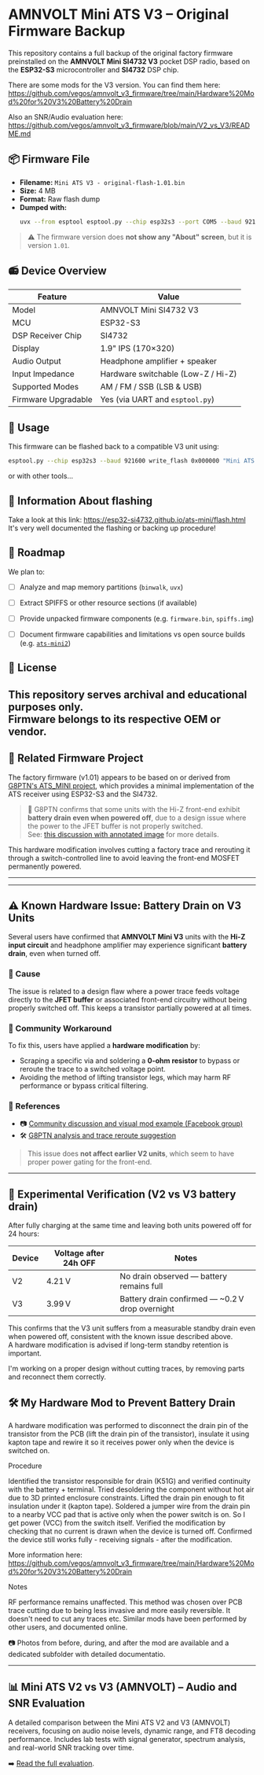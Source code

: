 # AMNVOLT Mini ATS V3 – Original Firmware Backup

This repository contains a full backup of the original factory firmware preinstalled on the **AMNVOLT Mini SI4732 V3** pocket DSP radio, based on the **ESP32-S3** microcontroller and **SI4732** DSP chip.


There are some mods for the V3 version. You can find them here: https://github.com/vegos/amnvolt_v3_firmware/tree/main/Hardware%20Mod%20for%20V3%20Battery%20Drain

Also an SNR/Audio evaluation here: https://github.com/vegos/amnvolt_v3_firmware/blob/main/V2_vs_V3/README.md


## 📦 Firmware File

- **Filename:** `Mini ATS V3 - original-flash-1.01.bin`
- **Size:** 4 MB
- **Format:** Raw flash dump
- **Dumped with:**
  ```bash
  uvx --from esptool esptool.py --chip esp32s3 --port COM5 --baud 921600 read_flash 0x0 ALL "Mini ATS V3 - original-flash-1.01.bin"
  ```


> ⚠️ The firmware version does **not show any "About" screen**, but it is  version `1.01`.


## 📻 Device Overview

| Feature               | Value                             |
|-----------------------|-----------------------------------|
| Model                 | AMNVOLT Mini SI4732 V3            |
| MCU                   | ESP32-S3                          |
| DSP Receiver Chip     | SI4732                            |
| Display               | 1.9" IPS (170×320)                |
| Audio Output          | Headphone amplifier + speaker     |
| Input Impedance       | Hardware switchable (Low-Z / Hi-Z) |
| Supported Modes       | AM / FM / SSB (LSB & USB)         |
| Firmware Upgradable   | Yes (via UART and `esptool.py`)   |


## 🔧 Usage

This firmware can be flashed back to a compatible V3 unit using:

```bash
esptool.py --chip esp32s3 --baud 921600 write_flash 0x000000 "Mini ATS V3 - original-flash-1.01.bin"
```

or with other tools...


## 🔗 Information About flashing

Take a look at this link:
https://esp32-si4732.github.io/ats-mini/flash.html
It's very well documented the flashing or backing up procedure!


## 📂 Roadmap

We plan to:

- [ ] Analyze and map memory partitions (`binwalk`, `uvx`)
- [ ] Extract SPIFFS or other resource sections (if available)
- [ ] Provide unpacked firmware components (e.g. `firmware.bin`, `spiffs.img`)
- [ ] Document firmware capabilities and limitations vs open source builds (e.g. [`ats-mini2`](https://github.com/jumbo5566/ats-mini2))


## 📜 License

This repository serves archival and educational purposes only.  
Firmware belongs to its respective OEM or vendor.
---

## 🔗 Related Firmware Project

The factory firmware (v1.01) appears to be based on or derived from [G8PTN's ATS_MINI project](https://github.com/G8PTN/ATS_MINI), which provides a minimal implementation of the ATS receiver using ESP32-S3 and the SI4732.

> 📌 G8PTN confirms that some units with the Hi-Z front-end exhibit **battery drain even when powered off**, due to a design issue where the power to the JFET buffer is not properly switched.  
> See: [this discussion with annotated image](https://github.com/G8PTN/ATS_MINI/discussions/106) for more details.

This hardware modification involves cutting a factory trace and rerouting it through a switch-controlled line to avoid leaving the front-end MOSFET permanently powered.

---
---

## ⚠️ Known Hardware Issue: Battery Drain on V3 Units

Several users have confirmed that **AMNVOLT Mini V3** units with the **Hi-Z input circuit** and headphone amplifier may experience significant **battery drain**, even when turned off.


### 🧠 Cause
The issue is related to a design flaw where a power trace feeds voltage directly to the **JFET buffer** or associated front-end circuitry without being properly switched off. This keeps a transistor partially powered at all times.


### 🔧 Community Workaround
To fix this, users have applied a **hardware modification** by:

- Scraping a specific via and soldering a **0-ohm resistor** to bypass or reroute the trace to a switched voltage point.
- Avoiding the method of lifting transistor legs, which may harm RF performance or bypass critical filtering.


### 📎 References
- 📷 [Community discussion and visual mod example (Facebook group)](https://www.facebook.com/groups/629443686140117/permalink/723494063401745)
- 🛠️ [G8PTN analysis and trace reroute suggestion](https://github.com/G8PTN/ATS_MINI/issues/37#issuecomment-2934519034)

> This issue does **not affect earlier V2 units**, which seem to have proper power gating for the front-end.

---


## 🔋 Experimental Verification (V2 vs V3 battery drain)

After fully charging at the same time and leaving both units powered off for 24 hours:

| Device | Voltage after 24h OFF | Notes |
|--------|-----------------------|-------|
| V2     | 4.21 V                | No drain observed — battery remains full |
| V3     | 3.99 V                | Battery drain confirmed — ~0.2 V drop overnight |

This confirms that the V3 unit suffers from a measurable standby drain even when powered off, consistent with the known issue described above.  
A hardware modification is advised if long-term standby retention is important.

I'm working on a proper design without cutting traces, by removing parts and reconnect them correctly.


## 🛠️ My Hardware Mod to Prevent Battery Drain

A hardware modification was performed to disconnect the drain pin of the transistor from the PCB (lift the drain pin of the transistor), insulate it using kapton tape and rewire it so it receives power only when the device is switched on.

Procedure

Identified the transistor responsible for drain (K51G) and verified continuity with the battery + terminal. 
Tried desoldering the component without hot air due to 3D printed enclosure constraints.
Lifted the drain pin enough to fit insulation under it (kapton tape).
Soldered a jumper wire from the drain pin to a nearby VCC pad that is active only when the power switch is on. So I get power (VCC) from the switch itself.
Verified the modification by checking that no current is drawn when the device is turned off.
Confirmed the device still works fully - receiving signals - after the modification.

More information here: https://github.com/vegos/amnvolt_v3_firmware/tree/main/Hardware%20Mod%20for%20V3%20Battery%20Drain

Notes

RF performance remains unaffected.
This method was chosen over PCB trace cutting due to being less invasive and more easily reversible. It doesn't need to cut any traces etc.
Similar mods have been performed by other users, and documented online.

📷 Photos from before, during, and after the mod are available and a dedicated subfolder with detailed documentatio.

---

## 📊 Mini ATS V2 vs V3 (AMNVOLT) – Audio and SNR Evaluation

A detailed comparison between the Mini ATS V2 and V3 (AMNVOLT) receivers, focusing on audio noise levels, dynamic range, and FT8 decoding performance. Includes lab tests with signal generator, spectrum analysis, and real-world SNR tracking over time.

➡️ <a href="https://github.com/vegos/amnvolt_v3_firmware/blob/main/V2_vs_V3/README.md">Read the full evaluation</a>.
